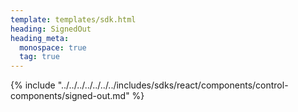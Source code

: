 ```yaml
---
template: templates/sdk.html
heading: SignedOut
heading_meta:
  monospace: true
  tag: true
---
```

{% include "../../../../../../../includes/sdks/react/components/control-components/signed-out.md" %}
